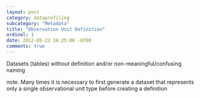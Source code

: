 ```yaml
---
layout: post
category: dataprofiling
subcategory: "Metadata"
title: "Observation Unit Definition"
ordinal: 1
date: 2012-05-22 16:25:06 -0700
comments: true
---
```

Datasets (tables) without definition and/or non-meaningful/confusing naming

note. Many times it is necessary to first generate a dataset that represents only a single observational unit type before creating a definition
